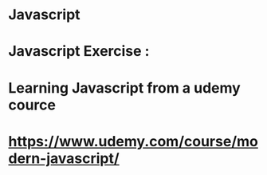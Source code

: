 # Javascript

# Javascript Exercise : 

# Learning Javascript from a udemy cource

# https://www.udemy.com/course/modern-javascript/